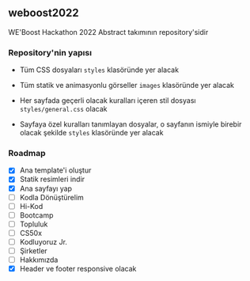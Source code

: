 ## weboost2022

WE'Boost Hackathon 2022 Abstract takımının repository'sidir

### Repository'nin yapısı

 - Tüm CSS dosyaları ```styles``` klasöründe yer alacak
 - Tüm statik ve animasyonlu görseller ```images``` klasöründe yer alacak

 - Her sayfada geçerli olacak kuralları içeren stil dosyası ```styles/general.css``` olacak
 - Sayfaya özel kuralları tanımlayan dosyalar, o sayfanın ismiyle birebir olacak şekilde ```styles``` klasöründe yer alacak

### Roadmap

 - [x] Ana template'i oluştur
 - [x] Statik resimleri indir
 - [x] Ana sayfayı yap
 - [ ] Kodla Dönüştürelim
 - [ ] Hi-Kod
 - [ ] Bootcamp
 - [ ] Topluluk
 - [ ] CS50x
 - [ ] Kodluyoruz Jr.
 - [ ] Şirketler
 - [ ] Hakkımızda
 - [x] Header ve footer responsive olacak
